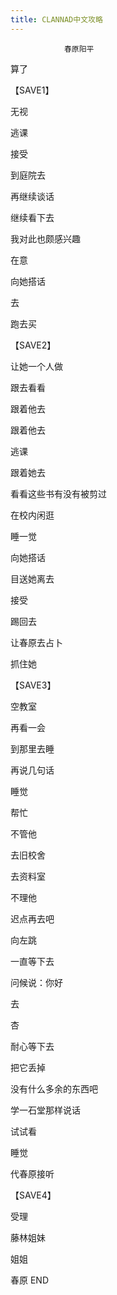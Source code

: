```yaml
---
title: CLANNAD中文攻略
---
```


                春原阳平



算了

【SAVE1】

无视

逃课

接受

到庭院去

再继续谈话

继续看下去

我对此也颇感兴趣

在意

向她搭话

去

跑去买

【SAVE2】

让她一个人做

跟去看看

跟着他去

跟着他去

逃课

跟着她去

看看这些书有没有被剪过

在校内闲逛

睡一觉

向她搭话

目送她离去

接受

踢回去

让春原去占卜

抓住她

【SAVE3】

空教室

再看一会

到那里去睡

再说几句话

睡觉

帮忙

不管他

去旧校舍

去资料室

不理他

迟点再去吧

向左跳

一直等下去

问候说：你好

去

杏

耐心等下去

把它丢掉

没有什么多余的东西吧

学一石堂那样说话

试试看

睡觉

代春原接听

【SAVE4】

受理

藤林姐妹

姐姐



春原 END




              
